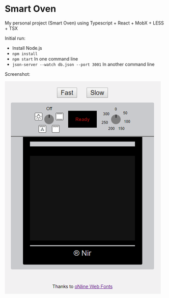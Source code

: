 # Smart Oven

My personal project (Smart Oven) using Typescript + React + MobX + LESS + TSX

Initial run:

* Install Node.js
* `npm install`
* `npm start` In one command line
* `json-server --watch db.json --port 3001` In another command line

Screenshot:

![](src/images/SmartOvenScreenshot1.PNG)
